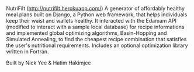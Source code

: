 NutriFilt (http://nutrifilt.herokuapp.com/)
A generator of affordably healthy meal plans built on Django, a Python web framework, that helps individuals keep their waist and wallets healthy. It interacted with the Edamam API (modified to interact with a sample local database) for recipe informations and implemented global optimizing algorithms, Basin-Hopping and Simulated Annealing, to find the cheapest recipe combination that satisfies the user's nutritional requirements. Includes an optional optimization library written in Fortran.


Built by Nick Yee & Hatim Hakimjee
